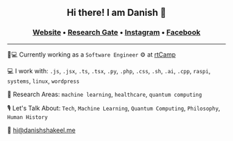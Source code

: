 ## <p align="center">Hi there! I am Danish 👋</p>
### <p align="center">[Website](https://danishshakeel.me "Danish's Homepage") &#8226; [Research Gate](https://www.researchgate.net/profile/Danish-Shakeel-2 "Danish's RG") &#8226; [Instagram](https://instagram.com/iamdanish17 "Danish's Instagram") &#8226; [Facebook](https://facebook.com/danishshakeel17 "Danish's Facebook")
---
🏡💻 Currently working as a `Software Engineer` ⚙️ at [rtCamp](https://rtcamp.com "rtCamp")
  
💻 I work with:  `.js`, `.jsx`, `.ts`, `.tsx`, `.py`, `.php`, `.css`, `.sh`, `.ai`, `.cpp`, `raspi`, `systems`, `linux`, `wordpress`

🔬 Research Areas: `machine learning`, `healthcare`, `quantum computing`

🎙 Let's Talk About: `Tech`, `Machine Learning`, `Quantum Computing`, `Philosophy`, `Human History`

📧 [hi@danishshakeel.me](mailto:hi@danishshakeel.me)
<br><br>
